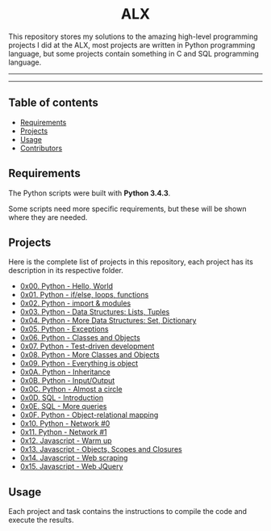 <h1 align="center">ALX</h1>
This repository stores my solutions to the amazing high-level programming projects I did at the ALX, most projects are written in Python programming language, but some projects contain something in C and SQL programming language.

---

<p align="center">
<a target="_blank" href="https://github.com/Olaoluwiv/alx-higher_level_programming"></a>
</p>

---

## Table of contents
- [Requirements](#requirements)
- [Projects](#projects)
- [Usage](#usage)
- [Contributors](#contributors)

## Requirements

The Python scripts were built with **Python 3.4.3**.

Some scripts need more specific requirements, but these will be shown where they are needed.

## Projects
Here is the complete list of projects in this repository, each project has its description in its respective folder.

* [0x00. Python - Hello, World](https://github.com/Olaoluwiv/alx-higher_level_programming/tree/master/0x00-python-hello_world)
* [0x01. Python - if/else, loops, functions](https://github.com/Olaoluwiv/alx-higher_level_programming/tree/master/0x01-python-if_else_loops_functions)
* [0x02. Python - import & modules](https://github.com/Olaoluwiv/alx-higher_level_programming/tree/master/0x02-python-import_modules)
* [0x03. Python - Data Structures: Lists, Tuples](https://github.com/Olaoluwiv/alx-higher_level_programming/tree/master/0x03-python-data_structures)
* [0x04. Python - More Data Structures: Set, Dictionary](https://github.com/Olaoluwiv/alx_level_programming/tree/master/0x04-python-more_data_structures)
* [0x05. Python - Exceptions](https://github.com/Olaoluwiv/alx-higher_level_programming/tree/master/0x05-python-exceptions)
* [0x06. Python - Classes and Objects](https://github.com/Olaoluwiv/alx-higher_level_programming/tree/master/0x06-python-classes)
* [0x07. Python - Test-driven development](https://github.com/Olaoluwiv/alx-higher_level_programming/tree/master/0x07-python-test_driven_development)
* [0x08. Python - More Classes and Objects](https://github.com/Olaoluwiv/alx-higher_level_programming/tree/master/0x08-python-more_classes)
* [0x09. Python - Everything is object](https://github.com/Olaoluwiv/alx-higher_level_programming/tree/master/0x09-python-everything_is_object)
* [0x0A. Python - Inheritance](https://github.com/Olaoluwiv/alx-higher_level_programming/tree/master/0x0A-python-inheritance)
* [0x0B. Python - Input/Output](https://github.com/Olaoluwiv/alx-higher_level_programming/tree/master/0x0B-python-input_output)
* [0x0C. Python - Almost a circle](https://github.com/Olaoluwiv/alx-higher_level_programming/tree/master/0x0C-python-almost_a_circle)
* [0x0D. SQL - Introduction](https://github.com/Olaoluwiv/alx_level_programming/tree/master/0x0D-SQL_introduction)
* [0x0E. SQL - More queries](https://github.com/Olaoluwiv/alx-higher_level_programming/tree/master/0x0E-SQL_more_queries)
* [0x0F. Python - Object-relational mapping](https://github.com/Olaoluwiv/alx-higher_level_programming/tree/master/0x0F-python-object_relational_mapping)
* [0x10. Python - Network #0](https://github.com/Olaoluwiv/alx-higher_level_programming/tree/master/0x10-python-network_0)
* [0x11. Python - Network #1](https://github.com/Olaoluwiv/alx-higher_level_programming/tree/master/0x11-python-network_1)
* [0x12. Javascript - Warm up](https://github.com/monoprosito/holbertonschool-higher_level_programming/tree/master/0x12-javascript-warm_up)
* [0x13. Javascript - Objects, Scopes and Closures](https://github.com/Olaoluwiv/alx-higher_level_programming/tree/master/0x13-javascript_objects_scopes_closures)
* [0x14. Javascript - Web scraping](https://github.com/Olaoluwiv/alx-higher_level_programming/tree/master/0x14-javascript-web_scraping)
* [0x15. Javascript - Web JQuery](https://github.com/Olaoluwiv/alx-higher_level_programming/tree/master/0x15-javascript-web_jquery)

## Usage
Each project and task contains the instructions to compile the code and execute the results.
